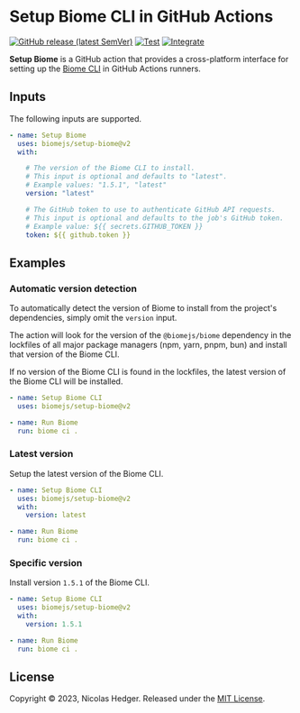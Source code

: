 # Setup Biome CLI in GitHub Actions

[![GitHub release (latest SemVer)](https://img.shields.io/github/v/release/biomejs/setup-biome?label=latest&logo=github)](https://github.com/marketplace/actions/setup-biome)
[![Test](https://github.com/biomejs/setup-biome/actions/workflows/test.yaml/badge.svg)](https://github.com/biomejs/setup-biome/actions/workflows/test.yaml)
[![Integrate](https://github.com/biomejs/setup-biome/actions/workflows/integrate.yaml/badge.svg)](https://github.com/biomejs/setup-biome/actions/workflows/integrate.yaml)

**Setup Biome** is a GitHub action that provides a cross-platform interface
for setting up the [Biome CLI](https://biomejs.dev) in GitHub
Actions runners.

## Inputs

The following inputs are supported.

```yaml
- name: Setup Biome
  uses: biomejs/setup-biome@v2
  with:

    # The version of the Biome CLI to install.
    # This input is optional and defaults to "latest".
    # Example values: "1.5.1", "latest"
    version: "latest"

    # The GitHub token to use to authenticate GitHub API requests.
    # This input is optional and defaults to the job's GitHub token.
    # Example value: ${{ secrets.GITHUB_TOKEN }}
    token: ${{ github.token }}
```

## Examples

### Automatic version detection

To automatically detect the version of Biome to install from the project's dependencies,
simply omit the `version` input.

The action will look for the version of the `@biomejs/biome` dependency in the lockfiles
of all major package managers (npm, yarn, pnpm, bun) and install that version of the Biome CLI.

If no version of the Biome CLI is found in the lockfiles, the latest version of the Biome CLI
will be installed.

```yaml
- name: Setup Biome CLI
  uses: biomejs/setup-biome@v2

- name: Run Biome
  run: biome ci .
```

### Latest version

Setup the latest version of the Biome CLI.

```yaml
- name: Setup Biome CLI
  uses: biomejs/setup-biome@v2
  with:
    version: latest

- name: Run Biome
  run: biome ci .
```

### Specific version

Install version `1.5.1` of the Biome CLI.

```yaml
- name: Setup Biome CLI
  uses: biomejs/setup-biome@v2
  with:
    version: 1.5.1

- name: Run Biome
  run: biome ci .
```

## License

Copyright © 2023, Nicolas Hedger. Released under the [MIT License](LICENSE.md).
